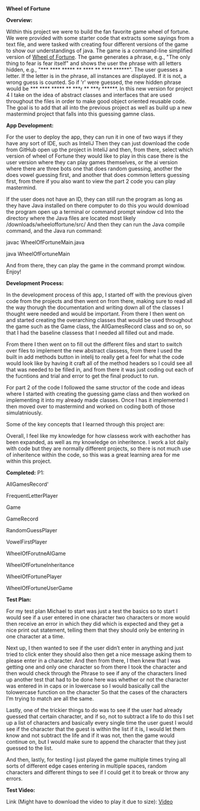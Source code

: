 **Wheel of Fortune**


**Overview:**

Within this project we were to build the fan favorite game wheel of fortune. We were provided with some starter code that extracts some sayings from a text file, and were tasked with creating four different versions of the game to show our understandings of java. The game is a command-line simplified version of [Wheel of Fortune](https://davidwolber.notion.site/WOF-and-Mastermind-with-Inheritance-Project-fe031ecd073b4780b70bd64add68f2c5). The game generates a phrase, e.g., "The only thing to fear is fear itself" and shows the user the phrase with all letters hidden, e.g., "*** **** ***** ** **** ** **** ******". The user guesses a letter. If the letter is in the phrase, all instances are displayed. If it is not, a wrong guess is counted. So if 'r' were guessed, the new hidden phrase would be *** **** ***** ** ***r ** ***r ******. In this new version for project 4 I take on the idea of abstract classes and interfaces that are used throughout the files in order to make good object oriented reusable code. The goal is to add that all into the previous project as well as build up a new mastermind project that falls into this guessing gamne class.



**App Development:**

For the user to deploy the app, they can run it in one of two ways if they have any sort of IDE, such as InteliJ Then they can just download the code from GitHub open up the project in InteliJ and then, from there, select which version of wheel of Fortune they would like to play in this case there is the user version where they can play games themselves, or the ai version where there are three bots one that does random guessing, another the does vowel guessing first, and another that does common letters guessing first, from there if you also want to view the part 2 code you can play mastermind.


If the user does not have an ID, they can still run the program as long as they have Java installed on there computer to do this you would download the program open up a terminal or command prompt window cd Into the directory where the Java files are located most likely /downloads/wheeloffortune/src/ And then they can run the Java compile command, and the Java run command:

javac WheelOfFortuneMain.java

java WheelOfFortuneMain


And from there, they can play the game in the command prompt window. Enjoy!




**Development Process:**

In the development process of this app, I started off with the previous given code from the projects and then went on from there, making sure to read all the way thorugh the documentation and writing down all of the classes I thought were needed and would be important. From there I then went on and started creating the overarching classes that would be used throughout the game such as the Game class, the AllGamesRecord class and so on, so that I had the baseline classess that I needed all filled out and made. 


From there I then went on to fill out the different files and start to switch over files to implement the new abstract classess, from there I used the built in add methods button in intelij to really get a feel for what the code would look like by having it craft all of the method headers so I could see all that was needed to be filled in, and from there it was just coding out each of the fucntions and trial and error to get the final product to run.


For part 2 of the code I followed the same structor of the code and ideas where I started with creating the guessing game class and then worked on implementing it into my already made classes. Once I has it implemented I then moved over to mastermind and worked on coding both of those simulatniously.


Some of the key concepts that I learned through this project are:


Overall, I feel like my knowledge for how classess work with eachother has been expanded, as well as my knowledge on inheritence. I work a lot daily with code but they are normally different projects, so there is not much use of inheritence within the code, so this was a great learning area for me within this project.




**Completed:**
P1:

AllGamesRecord'

FrequentLetterPlayer

Game

GameRecord

RandomGuessPlayer

VowelFirstPlayer

WheelOfForutneAIGame

WheelOfFortuneInheritance

WheelOfFortunePlayer

WheelOfFortuneUserGame




**Test Plan:**

For my test plan Michael to start was just a test the basics so to start I would see if a user entered in one character two characters or more would then receive an error in which they did which is expected and they get a nice print out statement, telling them that they should only be entering in one character at a time.


Next up, I then wanted to see if the user didn’t enter in anything and just tried to click enter they should also then get a nice message asking them to please enter in a character. And then from there, I then knew that I was getting one and only one character so from there I took the character and then would check through the Phrase to see if any of the characters lined up another test that had to be done here was whether or not the character was entered in in caps or in lowercase so I would basically call the tolowercase function on the character So that the cases of the characters I’m trying to match are all the same.


Lastly, one of the trickier things to do was to see if the user had already guessed that certain character, and if so, not to subtract a life to do this I set up a list of characters and basically every single time the user guest I would see if the character that the guest is within the list if it is, I would let them know and not subtract the life and if it was not, then the game would continue on, but I would make sure to append the character that they just guessed to the list.


And then, lastly, for testing I just played the game multiple times trying all sorts of different edge cases entering in multiple spaces, random characters and different things to see if I could get it to break or throw any errors.




**Test Video:**

Link (Might have to download the video to play it due to size): 
[Video](https://drive.google.com/file/d/1M7z8X9FWuw7qJ_lRqLkA0jB-W4REYBMk/view?usp=sharing)
